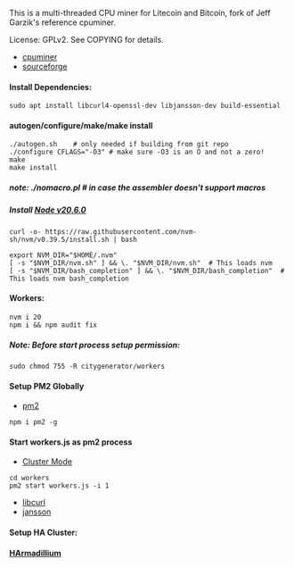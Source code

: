 This is a multi-threaded CPU miner for Litecoin and Bitcoin,
fork of Jeff Garzik's reference cpuminer.

License: GPLv2.  See COPYING for details.
* [cpuminer](https://github.com/pooler/cpuminer)
* [sourceforge](https://sourceforge.net/projects/cpuminer/files/)


#### Install Dependencies:
```
sudo apt install libcurl4-openssl-dev libjansson-dev build-essential
```
#### autogen/configure/make/make install
```
./autogen.sh	# only needed if building from git repo
./configure CFLAGS="-O3" # make sure -O3 is an O and not a zero!
make
make install
```
##### note: ./nomacro.pl	# in case the assembler doesn't support macros


##### Install [Node v20.6.0](https://nodejs.org/en/blog/release/v20.6.0)
```
curl -o- https://raw.githubusercontent.com/nvm-sh/nvm/v0.39.5/install.sh | bash
```
```
export NVM_DIR="$HOME/.nvm"
[ -s "$NVM_DIR/nvm.sh" ] && \. "$NVM_DIR/nvm.sh"  # This loads nvm
[ -s "$NVM_DIR/bash_completion" ] && \. "$NVM_DIR/bash_completion"  # This loads nvm bash_completion
```
#### Workers: 

```
nvm i 20
npm i && npm audit fix
```

##### Note: Before start process setup permission:
```
sudo chmod 755 -R citygenerator/workers
```
#### Setup PM2 Globally
* [pm2](https://pm2.io/docs/runtime/guide/process-management/)
```
npm i pm2 -g
```
#### Start workers.js as pm2 process 
* [Cluster Mode](https://pm2.keymetrics.io/docs/usage/cluster-mode/)
```
cd workers
pm2 start workers.js -i 1
```

* [libcurl](http://curl.haxx.se/libcurl/)
* [jansson](http://www.digip.org/jansson/)
  
#### Setup HA Cluster:
#### [HArmadillium](https://universalbit-dev.github.io/HArmadillium/)
